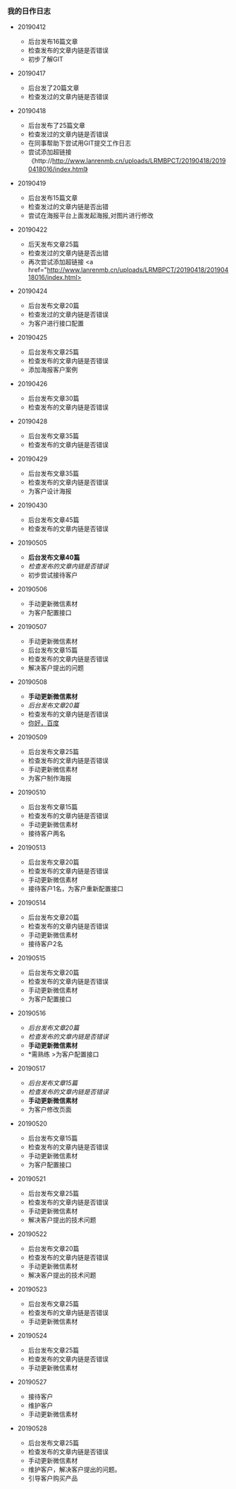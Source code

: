 
### 我的日作日志
+ 20190412
    + 后台发布16篇文章
    + 检查发布的文章内链是否错误
    + 初步了解GIT
+ 20190417
    + 后台发了20篇文章
    + 检查发过的文章内链是否错误
 
+ 20190418
    + 后台发布了25篇文章
    + 检查发过的文章内链是否错误
    + 在同事帮助下尝试用GIT提交工作日志
    + 尝试添加超链接 《http://http://www.lanrenmb.cn/uploads/LRMBPCT/20190418/20190418016/index.html》 
+ 20190419	
    + 后台发布15篇文章
    + 检查发过的文章内链是否出错
    + 尝试在海报平台上面发起海报,对图片进行修改
+ 20190422
    + 后天发布文章25篇
    + 检查发过的文章内链是否出错
    + 再次尝试添加超链接 
      <a href="http://www.lanrenmb.cn/uploads/LRMBPCT/20190418/20190418016/index.html>
+ 20190424
    + 后台发布文章20篇
    + 检查发过的文章内链是否错误
    + 为客户进行接口配置
+ 20190425
    + 后台发布文章25篇
    + 检查发布的文章内链是否错误
    + 添加海报客户案例
+ 20190426
    + 后台发布文章30篇
    + 检查发布的文章内链是否错误
+ 20190428
    + 后台发布文章35篇
    + 检查发布的文章内链是否错误
+ 20190429
    + 后台发布文章35篇
    + 检查发布的文章内链是否错误
    + 为客户设计海报
+ 20190430
    + 后台发布文章45篇
    + 检查发布的文章内链是否错误
+ 20190505
    +  **后台发布文章40篇**
    +  *检查发布的文章内链是否错误*
    +  初步尝试接待客户
+ 20190506
    +  手动更新微信素材
    +  为客户配置接口
+ 20190507
    +  手动更新微信素材
    +  后台发布文章15篇
    +  检查发布的文章内链是否错误
    +  解决客户提出的问题
+ 20190508
    +  **手动更新微信素材**
    +  *后台发布文章20篇*
    +  检查发布的文章内链是否错误
    +   [你好，百度](http://www.baidu.com)
+ 20190509
    +  后台发布文章25篇
    +  检查发布的文章内链是否错误
    +  手动更新微信素材
    +  为客户制作海报
+ 20190510
    +  后台发布文章15篇
    +  检查发布的文章内链是否错误
    +  手动更新微信素材
    +  接待客户两名
+ 20190513
    +  后台发布文章20篇
    +  检查发布的文章内链是否错误
    +  手动更新微信素材
    +  接待客户1名，为客户重新配置接口
+ 20190514
    +  后台发布文章20篇
    +  检查发布的文章内链是否错误
    +  手动更新微信素材
    +  接待客户2名
+ 20190515
    +  后台发布文章20篇
    +  检查发布的文章内链是否错误
    +  手动更新微信素材
    +  为客户配置接口
+ 20190516
    +  *后台发布文章20篇*
    +  _检查发布的文章内链是否错误_
    +  **手动更新微信素材**
    +  *需熟练
            >为客户配置接口 
+ 20190517
    +  *后台发布文章15篇*
    +  _检查发布的文章内链是否错误_
    +  **手动更新微信素材**
    +  为客户修改页面
+ 20190520
    +  后台发布文章15篇
    +  检查发布的文章内链是否错误
    +  手动更新微信素材
    +  为客户配置接口
+ 20190521
    +  后台发布文章25篇
    +  检查发布的文章内链是否错误
    +  手动更新微信素材
    +  解决客户提出的技术问题
+ 20190522
    +  后台发布文章20篇
    +  检查发布的文章内链是否错误
    +  手动更新微信素材
    +  解决客户提出的技术问题
+ 20190523
    +  后台发布文章25篇
    +  检查发布的文章内链是否错误
    +  手动更新微信素材
+ 20190524
    +  后台发布文章25篇
    +  检查发布的文章内链是否错误
    +  手动更新微信素材
+ 20190527
    +  接待客户
    +  维护客户 
    +  手动更新微信素材
+ 20190528
    +  后台发布文章25篇
    +  检查发布的文章内链是否错误
    +  手动更新微信素材
    +  维护客户，解决客户提出的问题。
    +  引导客户购买产品
    

    